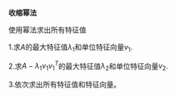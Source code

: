 **收缩幂法**

使用幂法求出所有特征值



1.求$A$的最大特征值$\lambda_1$和单位特征向量$v_1$.

2.求$A-\lambda_1v_1v_1^{T}$的最大特征值$\lambda_2$和单位特征向量$v_2$.

3.依次求出所有特征值和特征向量。